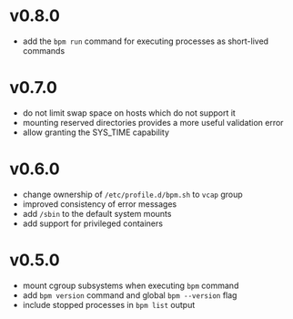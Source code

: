# v0.8.0

* add the `bpm run` command for executing processes as short-lived commands

# v0.7.0

* do not limit swap space on hosts which do not support it
* mounting reserved directories provides a more useful validation error
* allow granting the SYS_TIME capability

# v0.6.0

* change ownership of `/etc/profile.d/bpm.sh` to `vcap` group
* improved consistency of error messages
* add `/sbin` to the default system mounts
* add support for privileged containers

# v0.5.0

* mount cgroup subsystems when executing `bpm` command
* add `bpm version` command and global `bpm --version` flag
* include stopped processes in `bpm list` output
